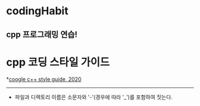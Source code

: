 codingHabit
===========
cpp 프로그래밍 연습!
--------------------
# cpp 코딩 스타일 가이드
*[coogle c++ style guide, 2020](https://google.github.io/styleguide/cppguide.html)
***
* 파일과 디렉토리 이름은 소문자와 '-'(경우에 따라 '_')를 포함하여 짓는다.   
